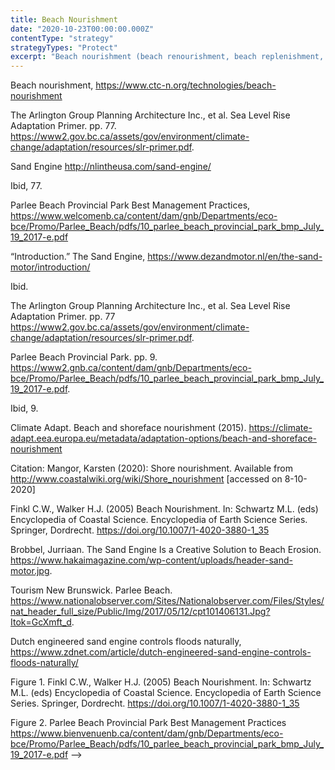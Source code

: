 ```yaml
---
title: Beach Nourishment
date: "2020-10-23T00:00:00.000Z"
contentType: "strategy"
strategyTypes: "Protect"
excerpt: "Beach nourishment (beach renourishment, beach replenishment, or sand replenishment) involves a process of replacing material (usually sand) to a beach that might have been lost by longshore drift or erosion."
---
```


<!-- Regular citations -->
[^1]:
  Beach nourishment, https://www.ctc-n.org/technologies/beach-nourishment
[^2]:
  The Arlington Group Planning Architecture Inc., et al. Sea Level Rise Adaptation Primer. pp. 77. https://www2.gov.bc.ca/assets/gov/environment/climate-change/adaptation/resources/slr-primer.pdf.
[^3]:
  Sand Engine http://nlintheusa.com/sand-engine/
[^4]:
  Ibid, 77.
[^5]:
  Parlee Beach Provincial Park Best Management Practices, https://www.welcomenb.ca/content/dam/gnb/Departments/eco-bce/Promo/Parlee_Beach/pdfs/10_parlee_beach_provincial_park_bmp_July_19_2017-e.pdf
[^6]:
  “Introduction.” The Sand Engine, https://www.dezandmotor.nl/en/the-sand-motor/introduction/
[^7]:
  Ibid.
[^8]:
  The Arlington Group Planning Architecture Inc., et al. Sea Level Rise Adaptation Primer. pp. 77 https://www2.gov.bc.ca/assets/gov/environment/climate-change/adaptation/resources/slr-primer.pdf.
[^9]:
  Parlee Beach Provincial Park. pp. 9. https://www2.gnb.ca/content/dam/gnb/Departments/eco-bce/Promo/Parlee_Beach/pdfs/10_parlee_beach_provincial_park_bmp_July_19_2017-e.pdf.
[^10]:
  Ibid, 9.
[^11]:
  Climate Adapt. Beach and shoreface nourishment (2015). https://climate-adapt.eea.europa.eu/metadata/adaptation-options/beach-and-shoreface-nourishment 
[^12]:
  Citation: Mangor, Karsten (2020): Shore nourishment. Available from http://www.coastalwiki.org/wiki/Shore_nourishment [accessed on 8-10-2020] 
[^13]:
  Finkl C.W., Walker H.J. (2005) Beach Nourishment. In: Schwartz M.L. (eds) Encyclopedia of Coastal Science. Encyclopedia of Earth Science Series. Springer, Dordrecht. https://doi.org/10.1007/1-4020-3880-1_35

<!-- Images -->

[^i1]:
  Brobbel, Jurriaan. The Sand Engine Is a Creative Solution to Beach Erosion. https://www.hakaimagazine.com/wp-content/uploads/header-sand-motor.jpg.
[^i2]:
  Tourism New Brunswick. Parlee Beach. https://www.nationalobserver.com/Sites/Nationalobserver.com/Files/Styles/nat_header_full_size/Public/Img/2017/05/12/cpt101406131.Jpg?Itok=GcXmft_d.
[^i3]:
  Dutch engineered sand engine controls floods naturally, https://www.zdnet.com/article/dutch-engineered-sand-engine-controls-floods-naturally/
[^i4]:
  Figure 1. Finkl C.W., Walker H.J. (2005) Beach Nourishment. In: Schwartz M.L. (eds) Encyclopedia of Coastal Science. Encyclopedia of Earth Science Series. Springer, Dordrecht. https://doi.org/10.1007/1-4020-3880-1_35 
[^i5]:
  Figure 2. Parlee Beach Provincial Park
  Best Management Practices https://www.bienvenuenb.ca/content/dam/gnb/Departments/eco-bce/Promo/Parlee_Beach/pdfs/10_parlee_beach_provincial_park_bmp_July_19_2017-e.pdf -->
